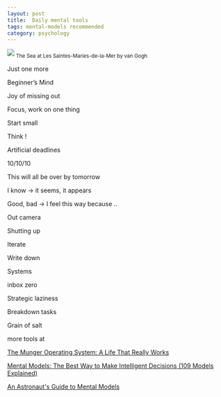 ```yaml
---
layout: post
title:  Daily mental tools 
tags: mental-models recommended
category: psychology
---
```


![](https://www.vangoghmuseum.nl/download/6e320ca7-a502-4e56-abde-4222c3332ef4.jpg)
<sub>The Sea at Les Saintes-Maries-de-la-Mer by van Gogh</sub>


Just one more 

Beginner’s Mind

Joy of missing out 

Focus, work on one thing 

Start small 

Think ! 

Artificial deadlines

10/10/10 

This will all be over by tomorrow 

I know -> it seems, it appears 

Good, bad -> I feel this way because .. 

Out camera 

Shutting up 

Iterate 

Write down 

Systems 

inbox zero 

Strategic laziness

Breakdown tasks 

Grain of salt 


more tools at 

[The Munger Operating System: A Life That Really Works](https://fs.blog/2016/04/munger-operating-system/)

[Mental Models: The Best Way to Make Intelligent Decisions (109 Models Explained)](https://fs.blog/mental-models/)

[An Astronaut's Guide to Mental Models](https://fs.blog/2020/02/mental-models-in-space/)
